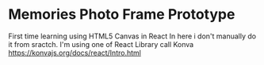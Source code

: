# Memories Photo Frame Prototype

First time learning using HTML5 Canvas in React
In here i don't manually do it from sractch. I'm using one of React Library call Konva
https://konvajs.org/docs/react/Intro.html